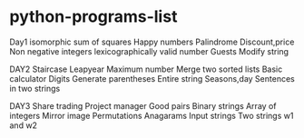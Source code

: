 # python-programs-list
Day1
isomorphic
sum of squares
Happy numbers
Palindrome
Discount,price
Non negative integers
lexicographically
valid number
Guests
Modify string

DAY2
Staircase
Leapyear
Maximum number
Merge two sorted lists
Basic calculator
Digits
Generate parentheses
Entire string
Seasons,day
Sentences in two strings

DAY3
Share trading
Project manager
Good pairs
Binary strings
Array of integers
Mirror image
Permutations
Anagarams
Input strings
Two strings w1 and w2
